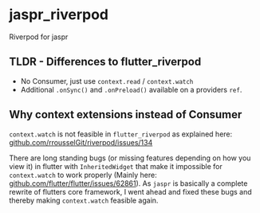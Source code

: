 # jaspr_riverpod

Riverpod for jaspr

## TLDR - Differences to flutter_riverpod

- No Consumer, just use `context.read` / `context.watch`
- Additional `.onSync()` and `.onPreload()` available on a providers `ref`.

## Why context extensions instead of Consumer

`context.watch` is not feasible in `flutter_riverpod` as explained here: 
[github.com/rrousselGit/riverpod/issues/134](https://github.com/rrousselGit/riverpod/issues/134)

There are long standing bugs (or missing features depending on how you view it) in flutter 
with `InheritedWidget` that make it impossible for `context.watch` to work properly (Mainly 
here: [github.com/flutter/flutter/issues/62861](https://github.com/flutter/flutter/issues/62861)). 
As `jaspr` is basically a complete rewrite of flutters core framework, I went ahead and fixed 
these bugs and thereby making `context.watch` feasible again.